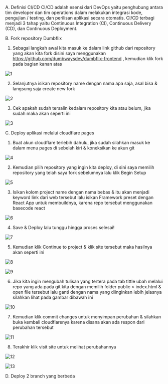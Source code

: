 A. Definisi CI/CD 
CI/CD adalah esensi dari DevOps yaitu penghubung antara tim developer dan tim operations dalam melakukan integrasi kode, pengujian / testing, dan perilisan aplikasi secara otomatis. CI/CD terbagi menjadi 3 tahap yaitu Continuous Integration (CI), Continuous Delivery (CD), dan Continuous Deployment.

B. Fork repository Dumbflix
1. Sebagai langkah awal kita masuk ke dalam link github dari repository yang akan kita fork disini saya menggunakan https://github.com/dumbwaysdev/dumbflix-frontend , kemudian klik fork pada bagian kanan atas

![1](https://user-images.githubusercontent.com/117638290/203056979-bf601ae4-3896-40dc-b66c-97802653adf3.jpg)

2. Selanjutnya isikan repository name dengan nama apa saja, asal bisa & langsung saja create new fork

![2](https://user-images.githubusercontent.com/117638290/203057104-f8312a62-adf4-4fc7-a228-23ab374bbce8.png)

3. Cek apakah sudah tersalin kedalam repository kita atau belum, jika sudah maka akan seperti ini

![3](https://user-images.githubusercontent.com/117638290/203057132-4dd0c972-a541-4a69-aa5d-9fd9c917b127.jpg)


C. Deploy aplikasi melalui cloudflare pages

1. Buat akun cloudflare terlebih dahulu, jika sudah silahkan masuk ke dalam menu pages di sebelah kiri & koneksikan ke akun git 

![4](https://user-images.githubusercontent.com/117638290/203057200-cb640f46-457a-45cb-9259-194b692b4f9d.jpg)

2. Kemudian pilih repository yang ingin kita deploy, di sini saya memilih repository yang telah saya fork sebelumnya lalu klik Begin Setup

![5](https://user-images.githubusercontent.com/117638290/203057238-177e1755-0c44-4342-91a3-7242a1f6dbbc.jpg)

3. Isikan kolom project name dengan nama bebas & itu akan menjadi keyword link dari web tersebut lalu isikan Framework preset dengan React App untuk membuildnya, karena repo tersebut menggunakan basecode react

![6](https://user-images.githubusercontent.com/117638290/203057259-f2218d3a-321a-45d5-96fb-ea85ed94247c.jpg)

4. Save & Deploy lalu tunggu hingga proses selesai!

![7](https://user-images.githubusercontent.com/117638290/203057284-44adba7c-8528-4aa3-8f16-dfbef481c4eb.png)

5. Kemudian klik Continue to project & klik site tersebut maka hasilnya akan seperti ini

![8](https://user-images.githubusercontent.com/117638290/203057326-93dc2f3f-eaa6-4cba-919e-465f28e65367.png)

![9](https://user-images.githubusercontent.com/117638290/203057514-bab15b9d-a981-407f-996c-932521a68ac6.png)

6. Jika kita ingin mengubah tulisan yang tertera pada tab tittle ubah melalui repo yang ada pada git kita dengan memilih folder public > index.html & open file tersebut lalu ganti dengan nama yang diinginkan
lebih jelasnya silahkan lihat pada gambar dibawah ini

![10](https://user-images.githubusercontent.com/117638290/203057858-8b08f92f-c819-4ee8-b3d6-e2e5d0c8079c.jpg)

7. Kemudian klik commit changes untuk menyimpan perubahan & silahkan buka kembali cloudflarenya karena disana akan ada respon dari perubahan tersebut

![11](https://user-images.githubusercontent.com/117638290/203057952-c1207ea5-423c-4304-89f4-a8478aa947ea.jpg)

8. Terakhir klik visit site untuk melihat perubahannya

![12](https://user-images.githubusercontent.com/117638290/203057977-18c19740-2d12-4e8e-9362-096c6824e107.jpg)

![13](https://user-images.githubusercontent.com/117638290/203058007-937f523e-70b9-4fa9-aa64-a986d8184cc1.jpg)

D. Deploy 2 branch yang berbeda



